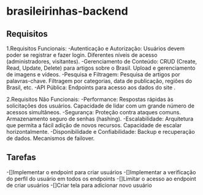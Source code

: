 # brasileirinhas-backend

## Requisitos
1.Requisitos Funcionais:
-Autenticação e Autorização:
 Usuários devem poder se registrar e fazer login.
 Diferentes níveis de acesso (administradores, visitantes).
-Gerenciamento de Conteúdo:
 CRUD (Create, Read, Update, Delete) para artigos sobre o Brasil.
 Upload e gerenciamento de imagens e vídeos.
-Pesquisa e Filtragem:
 Pesquisa de artigos por palavras-chave.
 Filtragem por categorias, data de publicação, regiões do Brasil, etc.
-API Pública:
 Endpoints para acesso aos dados do site .

2.Requisitos Não Funcionais:
-Performance:
 Respostas rápidas às solicitações dos usuários.
 Capacidade de lidar com um grande número de acessos simultâneos.
-Segurança:
 Proteção contra ataques comuns.
 Armazenamento seguro de senhas (hashing).
-Escalabilidade:
 Arquitetura que permita a fácil adição de novos recursos.
 Capacidade de escalar horizontalmente.
-Disponibilidade e Confiabilidade:
 Backup e recuperação de dados.
 Mecanismos de failover.

 ## Tarefas

 -[]Implementar o endpoint para criar usuários
 -[]Implementar a verificação do perfil do usuário em todos os endpoints
 -[]Limitar o acesso ao endpoint de criar usuários
 -[]Criar tela para adicionar novo usuário